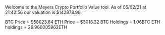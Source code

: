 Welcome to the Meyers Crypto Portfolio Value tool. 
As of 05/02/21 at 21:42:56 our valuation is $142878.98 

BTC Price = $58023.64
 ETH Price = $3018.32
BTC Holdings = 1.06BTC
 ETH holdings = 26.960005962ETH 
